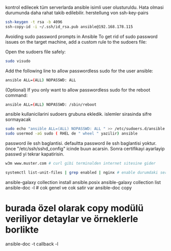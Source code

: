 kontrol edilecek tüm serverlarda ansible isimli user olusturuldu. 
Hata olmasi durumunda daha rahat takib edilebilir. 
herstellung von ssh-key-pairs

```bash
ssh-keygen -t rsa -b 4096
ssh-copy-id -i ~/.ssh/id_rsa.pub ansible@192.168.178.115
```


Avoiding sudo password prompts in Ansible
To get rid of sudo password issues on the target machine, add a custom rule to the sudoers file:

Open the sudoers file safely:
```bash
sudo visudo
```

Add the following line to allow passwordless sudo for the user ansible:
```bash
ansible ALL=(ALL) NOPASSWD: ALL
```

(Optional) If you only want to allow passwordless sudo for the reboot command:
```bash
ansible ALL=(ALL) NOPASSWD: /sbin/reboot
```

ansible kullanicilarini sudoers grubuna ekledik. islemler sirasinda sifre sormayacak

```bash
sudo echo "ansible ALL=(ALL) NOPASSWD: ALL " >> /etc/sudoers.d/ansible
sudo usermod -aG sudo ( RHEL de " wheel " yazilir) ansible
```

password ile ssh baglantisi. defaultta password ile ssh baglantisi yoktur. önce "/etc/ssh/sshd_config" icinde buun acarsin. Sonra certifikayi ayarlayip passwd yi tekrar kapatirisin. 

```bash
w3m www.muster.com # curl gibi terminalden internet sitesine gider
```
 
```bash
systemctl list-unit-files | grep enabled | nginx # enable durumdaki servisleri verir
```


ansible-galaxy collection install ansible.posix
ansible-galaxy collection  list 
ansible-doc -l # cok genel ve cok satir var
ansible-doc copy 
# burada özel olarak copy modülü veriliyor detaylar ve örneklerle borlikte 
ansible-doc -t callback -l

```bash
```
